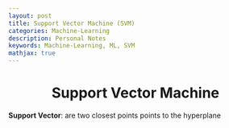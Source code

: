 ```yaml
---
layout: post
title: Support Vector Machine (SVM)
categories: Machine-Learning
description: Personal Notes
keywords: Machine-Learning, ML, SVM
mathjax: true
---
```


<center>

# Support Vector Machine
</center>

**Support Vector**: are two closest points points to the hyperplane